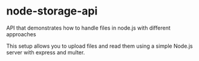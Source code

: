 # node-storage-api
API that demonstrates how to handle files in node.js with different approaches 

This setup allows you to upload files and read them using a simple Node.js server with express and multer.